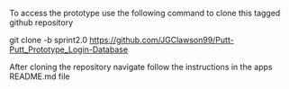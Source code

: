To access the prototype use the following command to clone this tagged github repository

git clone -b sprint2.0 https://github.com/JGClawson99/Putt-Putt_Prototype_Login-Database

After cloning the repository navigate follow the instructions in the apps README.md file
